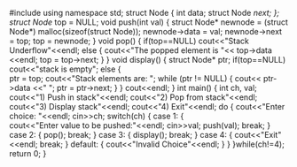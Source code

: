 #include <iostream>
using namespace std;
struct Node { 
   int data; 
   struct Node *next; 
}; 
struct Node* top = NULL; 
void push(int val) {
   struct Node* newnode = (struct Node*) malloc(sizeof(struct Node)); 
   newnode->data = val; 
   newnode->next = top; 
   top = newnode; 
}
void pop() {
   if(top==NULL)
      cout<<"Stack Underflow"<<endl;
   else {
      cout<<"The popped element is "<< top->data <<endl;
      top = top->next;
   }
}
void display() {
   struct Node* ptr;
   if(top==NULL)
      cout<<"stack is empty";
   else {   
      ptr = top; 
      cout<<"Stack elements are: ";
      while (ptr != NULL) { 
         cout<< ptr->data <<" "; 
         ptr = ptr->next; 
      } 
   }
   cout<<endl;
}
int main() {
   int ch, val; 
   cout<<"1) Push in stack"<<endl;
   cout<<"2) Pop from stack"<<endl;
   cout<<"3) Display stack"<<endl;
   cout<<"4) Exit"<<endl;
   do {
      cout<<"Enter choice: "<<endl;
      cin>>ch;
      switch(ch) {
         case 1: {   
            cout<<"Enter value to be pushed:"<<endl;
            cin>>val;
            push(val);
            break;
         }
         case 2: {
            pop();
            break;
         }
         case 3: {
            display();
            break;
         }
         case 4: {
            cout<<"Exit"<<endl;
            break;
         }
         default: {
            cout<<"Invalid Choice"<<endl;
         }
      }
  }while(ch!=4); 
      return 0;
}  
